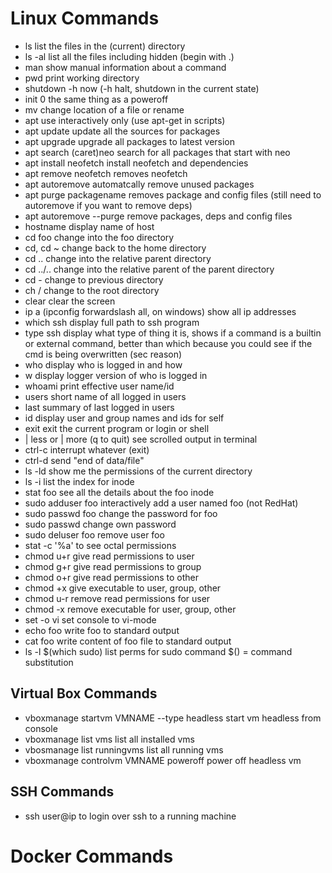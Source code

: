 # Linux Commands

 * ls 
   list the files in the (current) directory
 * ls -al
   list all the files including hidden (begin with .)
 * man
   show manual information about a command
 * pwd
   print working directory
 * shutdown -h now
   (-h halt, shutdown in the current state)
 * init 0 
   the same thing as a poweroff
 * mv
   change location of a file or rename
 * apt
   use interactively only (use apt-get in scripts)
 * apt update 
   update all the sources for packages
 * apt upgrade
   upgrade all packages to latest version
 * apt search (caret)neo
   search for all packages that start with neo
 * apt install neofetch
   install neofetch and dependencies
 * apt remove neofetch
   removes neofetch
 * apt autoremove
   automatcally remove unused packages
 * apt purge packagename
   removes package and config files (still need to autoremove if you want to remove deps)
 * apt autoremove --purge
   remove packages, deps and config files
 * hostname
   display name of host
 * cd foo
   change into the foo directory
 * cd, cd ~
   change back to the home directory
 * cd ..
   change into the relative parent directory
 * cd ../..
   change into the relative parent of the parent directory
 * cd - 
   change to previous directory
 * ch /
   change to the root directory
 * clear
   clear the screen
 * ip a (ipconfig forwardslash all, on windows)
   show all ip addresses
 * which ssh
   display full path to ssh program
 * type ssh
   display what type of thing it is, 
   shows if a command is a builtin or external command,
   better than which because you could see if the cmd is being overwritten (sec reason)
 * who 
   display who is logged in and how
 * w 
   display logger version of  who is logged in
 * whoami
   print effective user name/id
 * users
   short name of all logged in users
 * last
   summary of last logged in users
 * id 
   display user and group names and ids for self
 * exit
   exit the current program or login or shell
 * | less or | more (q to quit)
   see scrolled output in terminal
 * ctrl-c
   interrupt whatever (exit)
 * ctrl-d
   send "end of data/file"
 * ls -ld
   show me the permissions of the current directory
 * ls -i 
   list the index for inode
 * stat foo
   see all the details about the foo inode
 * sudo adduser foo
   interactively add a  user named foo (not RedHat)
 * sudo passwd foo
   change the password for foo
 * sudo passwd
   change own password
 * sudo deluser foo
   remove user foo
 * stat -c '%a'
   to see octal permissions
 * chmod u+r
   give read permissions to user
 * chmod g+r
   give read permissions to group
 * chmod o+r
   give read permissions to other
 * chmod +x 
   give executable to user, group, other
 * chmod u-r
   remove read permissions for user
 * chmod -x
   remove executable for user, group, other
 * set -o vi
   set console to vi-mode
 * echo foo
   write foo to standard output
 * cat foo
   write content of foo file to standard output
 * ls -l $(which sudo)
   list perms for sudo command
   $() = command substitution
 
   
## Virtual Box Commands

* vboxmanage startvm VMNAME --type headless
   start vm headless from console
* vboxmanage list vms
   list all installed vms
* vbosmanage list runningvms
   list all running vms
* vboxmanage controlvm VMNAME poweroff
   power off headless vm

## SSH Commands
   
* ssh user@ip
  to login over ssh to a running machine

# Docker Commands
